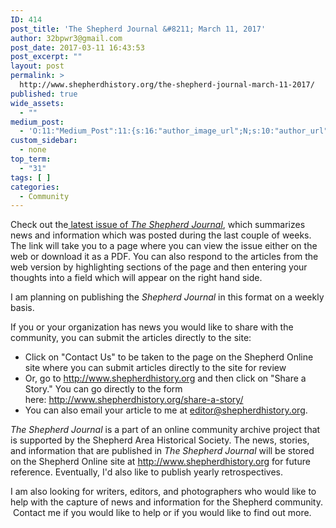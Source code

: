 ```yaml
---
ID: 414
post_title: 'The Shepherd Journal &#8211; March 11, 2017'
author: 32bpwr3@gmail.com
post_date: 2017-03-11 16:43:53
post_excerpt: ""
layout: post
permalink: >
  http://www.shepherdhistory.org/the-shepherd-journal-march-11-2017/
published: true
wide_assets:
  - ""
medium_post:
  - 'O:11:"Medium_Post":11:{s:16:"author_image_url";N;s:10:"author_url";N;s:11:"byline_name";N;s:12:"byline_email";N;s:10:"cross_link";s:2:"no";s:2:"id";N;s:21:"follower_notification";s:3:"yes";s:7:"license";s:19:"all-rights-reserved";s:14:"publication_id";s:12:"881fb60cdbf3";s:6:"status";s:4:"none";s:3:"url";N;}'
custom_sidebar:
  - none
top_term:
  - "31"
tags: [ ]
categories:
  - Community
---
```

Check out the<a href="https://www.gitbook.com/book/shepherdjrn/dcb-02262017/details"> latest issue of <em>The Shepherd Journal</em></a>, which summarizes news and information which was posted during the last couple of weeks. The link will take you to a page where you can view the issue either on the web or download it as a PDF. You can also respond to the articles from the web version by highlighting sections of the page and then entering your thoughts into a field which will appear on the right hand side.

I am planning on publishing the <em>Shepherd Journal</em> in this format on a weekly basis.

If you or your organization has news you would like to share with the community, you can submit the articles directly to the site:
<ul>
 	<li>Click on "Contact Us" to be taken to the page on the Shepherd Online site where you can submit articles directly to the site for review</li>
 	<li>Or, go to <a href="http://www.shepherdhistory.org">http://www.shepherdhistory.org</a> and then click on "Share a Story." You can go directly to the form here: <a href="http://www.shepherdhistory.org/share-a-story/">http://www.shepherdhistory.org/share-a-story/</a></li>
 	<li>You can also email your article to me at <a href="mailto:editor@shepherdhistory.org">editor@shepherdhistory.org</a>.</li>
</ul>
<em>The Shepherd Journal</em> is a part of an online community archive project that is supported by the Shepherd Area Historical Society. The news, stories, and information that are published in <em>The Shepherd Journal </em>will be stored on the Shepherd Online site at <a href="http://www.shepherdhistory.org">http://www.shepherdhistory.org</a> for future reference. Eventually, I'd also like to publish yearly retrospectives.

I am also looking for writers, editors, and photographers who would like to help with the capture of news and information for the Shepherd community.  Contact me if you would like to help or if you would like to find out more.